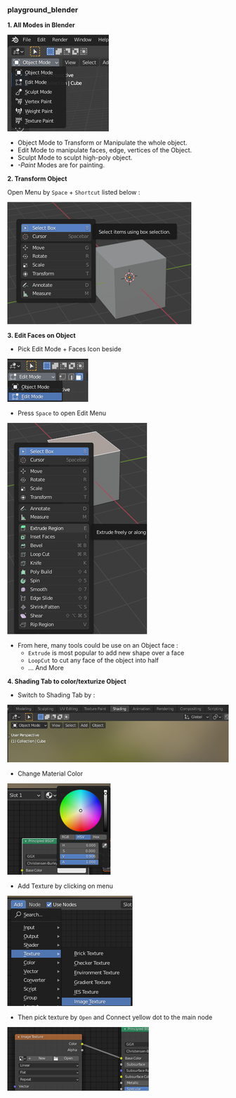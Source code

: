 ### playground_blender

**1. All Modes in Blender**

![All Mode](https://github.com/thetrung/playground_blender/blob/master/All_Object_Modes.png)
- Object Mode to Transform or Manipulate the whole object.
- Edit Mode to manipulate faces, edge, vertices of the Object.
- Sculpt Mode to sculpt high-poly object. 
- *-Paint* Modes are for painting.

**2. Transform Object**

Open Menu by `Space` + `Shortcut` listed below :

![Transform](https://github.com/thetrung/playground_blender/blob/master/Object_Mode_Press_Space.png)

**3. Edit Faces on Object**

- Pick Edit Mode + Faces Icon beside

![Pick Edit Mode + Faces](https://github.com/thetrung/playground_blender/blob/master/Edit_Mode_Faces.png)

- Press `Space` to open Edit Menu

![Edit Mode](https://github.com/thetrung/playground_blender/blob/master/Edit_Mode_Press_Space.png)

- From here, many tools could be use on an Object face : 
  - `Extrude` is most popular to add new shape over a face
  - `LoopCut` to cut any face of the object into half 
  - ... And More

**4. Shading Tab to color/texturize Object**

- Switch to Shading Tab by :

![Shading Tab](https://github.com/thetrung/playground_blender/blob/master/Shading_tab.png)

- Change Material Color 

![Change Mat Color](https://github.com/thetrung/playground_blender/blob/master/Change_Material_Color.png)

- Add Texture by clicking on menu

![Add Texture](https://github.com/thetrung/playground_blender/blob/master/Image_Texture.png)

- Then pick texture by `Open` and Connect yellow dot to the main node

![Connect Texture](https://github.com/thetrung/playground_blender/blob/master/Image_Texture_Node.png)
